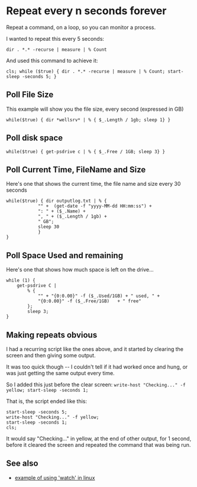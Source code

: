 ﻿# Repeat every n seconds forever

Repeat a command, on a loop, so you can monitor a process.

I wanted to repeat this every 5 seconds:

	dir . *.* -recurse | measure | % Count

And used this command to achieve it:

	cls; while ($true) { dir . *.* -recurse | measure | % Count; start-sleep -seconds 5; }

## Poll File Size

This example will show you the file size, every second (expressed in GB)

	while($true) { dir *wellsrv* | % { $_.Length / 1gb; sleep 1} }

## Poll disk space

	while($true) { get-psdrive c | % { $_.Free / 1GB; sleep 3} }

## Poll Current Time, FileName and Size

Here's one that shows the current time, the file name and size every 30 seconds

	while($true) { dir outputlog.txt | % {
				"" +  (get-date -f "yyyy-MM-dd HH:mm:ss") +
				": " + ($_.Name) +
				", " + ($_.Length / 1gb) +
				" GB";
				sleep 30
				}
	}

## Poll Space Used and remaining

Here's one that shows how much space is left on the drive...

	while (1) {
		get-psdrive C |
			% {
				"" + "{0:0.00}" -f ($_.Used/1GB) + " used, " +
				"{0:0.00}" -f ($_.Free/1GB)   + " free"
			};
			sleep 3;
	}

## Making repeats obvious

I had a recurring script like the ones above, and it started by clearing the screen and then giving some output.

It was too quick though -- I couldn't tell if it had worked once and hung, or was just getting the same output every time.

So I added this just before the clear screen: `write-host "Checking..." -f yellow; start-sleep -seconds 1;`

That is, the script ended like this:

	start-sleep -seconds 5;
	write-host "Checking..." -f yellow;
	start-sleep -seconds 1;
	cls;

It would say "Checking..." in yellow, at the end of other output, for 1 second, before it cleared the screen and repeated the command that was being run.

## See also

- [example of using 'watch' in linux](../linux/how_much_memory_is_free.md)